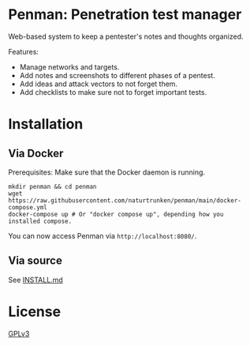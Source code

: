 # Penman: Penetration test manager

Web-based system to keep a pentester's notes and thoughts organized.

Features:
* Manage networks and targets.
* Add notes and screenshots to different phases of a pentest.
* Add ideas and attack vectors to not forget them.
* Add checklists to make sure not to forget important tests.

# Installation

## Via Docker

Prerequisites: Make sure that the Docker daemon is running.

```shell
mkdir penman && cd penman
wget https://raw.githubusercontent.com/naturtrunken/penman/main/docker-compose.yml
docker-compose up # Or "docker compose up", depending how you installed compose.
```

You can now access Penman via `http://localhost:8080/`.

## Via source

See [INSTALL.md](INSTALL.md)

# License

[GPLv3](LICENSE)
